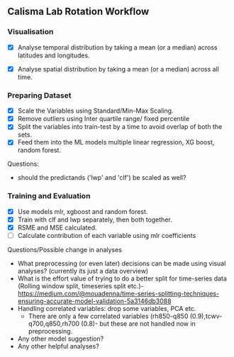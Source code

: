 
## Calisma Lab Rotation Workflow

### Visualisation

- [x] Analyse temporal distribution by taking a mean (or a median) across latitudes and longitudes.
- [x] Analyse spatial distribution by taking a mean (or a median) across all time.



### Preparing Dataset

- [x] Scale the Variables using Standard/Min-Max Scaling.
- [x] Remove outliers using Inter quartile range/ fixed percentile
- [x] Split the variables into train-test by a time to avoid overlap of both the sets. 
- [x] Feed them into the ML models multiple linear regression, XG boost, random forest.

Questions:
- should the predictands ('lwp' and 'clf') be scaled as well?

### Training and Evaluation
- [x] Use models mlr, xgboost and random forest.
- [x] Train with clf and lwp separately, then both together.
- [x] RSME and MSE calculated.
- [ ] Calculate contribution of each variable using mlr coefficients

Questions/Possible change in analyses

- What preprocessing (or even later) decisions can be made using visual analyses? (currently its just a data overview)
- What is the effort value of trying to do a better split for time-series data (Rolling window split, timeseries split etc.)-
https://medium.com/@mouadenna/time-series-splitting-techniques-ensuring-accurate-model-validation-5a3146db3088
- Handling correlated variables: drop some variables, PCA etc.
  - There are only a few correlated variables (rh850-q850 (0.9),tcwv-q700,q850,rh700 (0.8)- but these are not handled now in preprocessing.
- Any other model suggestion?
- Any other helpful analyses?

